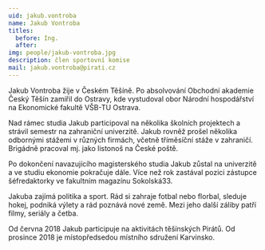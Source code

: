 ```yaml
---
uid: jakub.vontroba
name: Jakub Vontroba
titles:
  before: Ing.
  after:
img: people/jakub-vontroba.jpg
description: člen sportovní komise 
mail: jakub.vontroba@pirati.cz
---
```


Jakub Vontroba žije v Českém Těšíně. Po absolvování Obchodní akademie Český Těšín zamířil do Ostravy, kde vystudoval obor Národní hospodářství na Ekonomické fakultě VŠB-TU Ostrava.

Nad rámec studia Jakub participoval na několika školních projektech a strávil semestr na zahraniční univerzitě. Jakub rovněž prošel několika odbornými stážemi v různých firmách, včetně tříměsíční stáže v zahraničí. Brigádně pracoval mj. jako listonoš na České poště.

Po dokončení navazujícího magisterského studia Jakub zůstal na univerzitě a ve studiu ekonomie pokračuje dále. Více než rok zastával pozici zástupce šéfredaktorky ve fakultním magazínu Sokolská33.

Jakuba zajímá politika a sport. Rád si zahraje fotbal nebo florbal, sleduje hokej, podniká výlety a rád poznává nové země. Mezi jeho další záliby patří filmy, seriály a četba.

Od června 2018 Jakub participuje na aktivitách těšínských Pirátů. Od prosince 2018 je místopředsedou místního sdružení Karvinsko.
